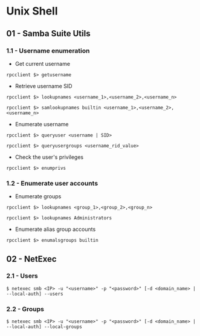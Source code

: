 # Unix Shell

## 01 - Samba Suite Utils

### 1.1 - Username enumeration

- Get current username

`rpcclient $> getusername`

- Retrieve username SID

```
rpcclient $> lookupnames <username_1>,<username_2>,<username_n>

rpcclient $> samlookupnames builtin <username_1>,<username_2>,<username_n>
```

- Enumerate username

```
rpcclient $> queryuser <username | SID>

rpcclient $> queryusergroups <username_rid_value>
```

- Check the user's privileges

`rpcclient $> enumprivs`

### 1.2 - Enumerate user accounts

- Enumerate groups

```
rpcclient $> lookupnames <group_1>,<group_2>,<group_n>

rpcclient $> lookupnames Administrators
```

- Enumerate alias group accounts

`rpcclient $> enumalsgroups builtin`

## 02 - NetExec

### 2.1 - Users

`$ netexec smb <IP> -u "<username>" -p "<password>" [-d <domain_name> | --local-auth] --users`

### 2.2 - Groups

`$ netexec smb <IP> -u "<username>" -p "<password>" [-d <domain_name> | --local-auth] --local-groups`